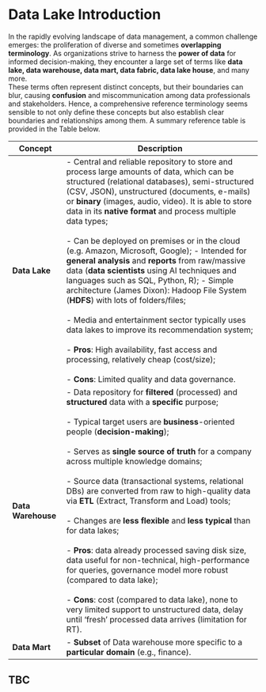 # Data Lake Introduction

In the rapidly evolving landscape of data management, a common challenge emerges: the proliferation of diverse and sometimes **overlapping terminology**. As organizations strive to harness the **power of data** for informed decision-making, they encounter a large set of terms like **data lake, data warehouse, data mart, data fabric, data lake house**, and many more. <br/>
These terms often represent distinct concepts, but their boundaries can blur, causing **confusion** and miscommunication among data professionals and stakeholders. Hence, a comprehensive reference terminology seems sensible to not only define these concepts but also establish clear boundaries and relationships among them. A summary reference table is provided in the Table below. 

|Concept|Description|
|---|---|
|**Data Lake** |- Central and reliable repository to store and process large amounts of data, which can be structured (relational databases), semi-structured (CSV, JSON), unstructured (documents, e-mails) or **binary** (images, audio, video). It is able to store data in its **native format** and process multiple data types;<br/><br/> - Can be deployed on premises or in the cloud (e.g. Amazon, Microsoft, Google); - Intended for **general analysis** and **reports** from raw/massive data (**data scientists** using AI techniques and languages such as SQL, Python, R); - Simple architecture (James Dixon): Hadoop File System (**HDFS**) with lots of folders/files;<br/><br/> - Media and entertainment sector typically uses data lakes to improve its recommendation system;<br/><br/> - **Pros**: High availability, fast access and processing, relatively cheap (cost/size);<br/><br/> - **Cons**: Limited quality and data governance.|
|**Data Warehouse** |- Data repository for **filtered** (processed) and **structured** data with a **specific** purpose;<br/><br/> -	Typical target users are **business**-oriented people (**decision-making**);<br/><br/> -	Serves as **single source of truth** for a company across multiple knowledge domains;<br/><br/> - Source data (transactional systems, relational DBs) are converted from raw to high-quality data via **ETL** (Extract, Transform and Load) tools;<br/><br/> - Changes are **less flexible** and **less typical** than for data lakes;<br/><br/> -	**Pros**: data already processed saving disk size, data useful for non-technical, high-performance for queries, governance model more robust (compared to data lake);<br/><br/> - **Cons**: cost (compared to data lake), none to very limited support to unstructured data, delay until ‘fresh’ processed data arrives (limitation for RT).|
|**Data Mart** |- **Subset** of Data warehouse more specific to a **particular domain** (e.g., finance).|

## TBC
